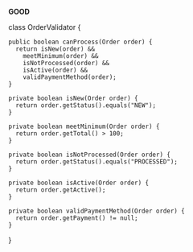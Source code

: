**GOOD**

class OrderValidator {
  
    public boolean canProcess(Order order) {
      return isNew(order) && 
        meetMinimum(order) &&
        isNotProcessed(order) &&
        isActive(order) &&
        validPaymentMethod(order);
    }

    private boolean isNew(Order order) {
      return order.getStatus().equals("NEW");
    }

    private boolean meetMinimum(Order order) {
      return order.getTotal() > 100;
    }

    private boolean isNotProcessed(Order order) {
      return order.getStatus().equals("PROCESSED");
    }

    private boolean isActive(Order order) {
      return order.getActive();
    }

    private boolean validPaymentMethod(Order order) {
      return order.getPayment() != null;
    }
}